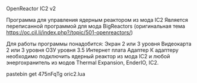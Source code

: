 OpenReactor IC2 v2

Программа для управления ядерным реактором из мода IC2
Является переписанной программой для мода BigReactors (оригинальная тема https://oc.cil.li/index.php?/topic/501-openreactors/)

Для работы программы понадобится: 
Экран 2 или 3 уровня
Видеокарта 2 или 3 уровня
ОЗУ уровня 3.5
Интернет плата
Адаптер
К адаптеру необходимо подключить ядерный реактор из мода IC2 и любой энергохранитель из модов Thermal Expansion, EnderIO, IC2.

pastebin get 475nFqTg oric2.lua
